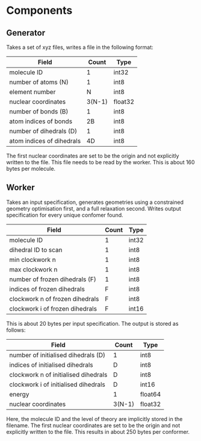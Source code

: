 # Components

## Generator
Takes a set of xyz files, writes a file in the following format:

| Field | Count | Type
|-------|------|-----
| molecule ID | 1 | int32
| number of atoms (N) | 1 | int8
| element number | N | int8
| nuclear coordinates | 3(N-1) | float32
| number of bonds (B) | 1 | int8
| atom indices of bonds | 2B | int8
| number of dihedrals (D) | 1 | int8
| atom indices of dihedrals | 4D| int8

The first nuclear coordinates are set to be the origin and not explicitly written to the file. This file needs to be read by the worker. This is about 160 bytes per molecule.

## Worker
Takes an input specification, generates geometries using a constrained geometry optimisation first, and a full relaxation second. Writes output specification for every unique confomer found.

| Field | Count | Type
|-------|------|-----
| molecule ID | 1 | int32
| dihedral ID to scan | 1 | int8
| min clockwork n | 1 | int8
| max clockwork n | 1 | int8
| number of frozen dihedrals (F) | 1 | int8
| indices of frozen dihedrals | F| int8
| clockwork n of frozen dihedrals | F | int8
| clockwork i of frozen dihedrals | F | int16

This is about 20 bytes per input specification. The output is stored as follows:

| Field | Count | Type
|-------|------|-----
| number of initialised dihedrals (D) | 1 | int8
| indices of initialised dihedrals | D | int8
| clockwork n of initialised dihedrals | D | int8
| clockwork i of initialised dihedrals | D | int16
| energy | 1 | float64
| nuclear coordinates | 3(N-1) | float32

Here, the molecule ID and the level of theory are implicitly stored in the filename. The first nuclear coordinates are set to be the origin and not explicitly written to the file. This results in about 250 bytes per conformer.
